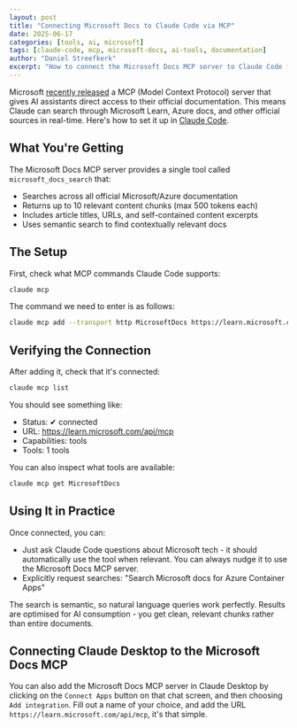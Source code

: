 ```yaml
---
layout: post
title: "Connecting Microsoft Docs to Claude Code via MCP"
date: 2025-06-17
categories: [tools, ai, microsoft]
tags: [claude-code, mcp, microsoft-docs, ai-tools, documentation]
author: "Daniel Streefkerk"
excerpt: "How to connect the Microsoft Docs MCP server to Claude Code for real-time access to official Microsoft documentation, eliminating outdated info and guesswork."
---
```


Microsoft [recently released](https://github.com/MicrosoftDocs/mcp) a MCP (Model Context Protocol) server that gives AI assistants direct access to their official documentation. This means Claude can search through Microsoft Learn, Azure docs, and other official sources in real-time. Here's how to set it up in [Claude Code](https://docs.anthropic.com/en/docs/claude-code/overview).

## What You're Getting

The Microsoft Docs MCP server provides a single tool called `microsoft_docs_search` that:

- Searches across all official Microsoft/Azure documentation
- Returns up to 10 relevant content chunks (max 500 tokens each)
- Includes article titles, URLs, and self-contained content excerpts
- Uses semantic search to find contextually relevant docs

## The Setup

First, check what MCP commands Claude Code supports:

```bash
claude mcp
```

The command we need to enter is as follows:

```bash
claude mcp add --transport http MicrosoftDocs https://learn.microsoft.com/api/mcp
```

## Verifying the Connection

After adding it, check that it's connected:

```bash
claude mcp list
```

You should see something like:
- Status: ✔ connected
- URL: https://learn.microsoft.com/api/mcp
- Capabilities: tools
- Tools: 1 tools

You can also inspect what tools are available:

```bash
claude mcp get MicrosoftDocs
```

## Using It in Practice

Once connected, you can:

- Just ask Claude Code questions about Microsoft tech - it should automatically use the tool when relevant. You can always nudge it to use the Microsoft Docs MCP server.
- Explicitly request searches: "Search Microsoft docs for Azure Container Apps"

The search is semantic, so natural language queries work perfectly. Results are optimised for AI consumption - you get clean, relevant chunks rather than entire documents.

## Connecting Claude Desktop to the Microsoft Docs MCP

You can also add the Microsoft Docs MCP server in Claude Desktop by clicking on the `Connect Apps` button on that chat screen, and then choosing `Add integration`. Fill out a name of your choice, and add the URL `https://learn.microsoft.com/api/mcp`, it's that simple.